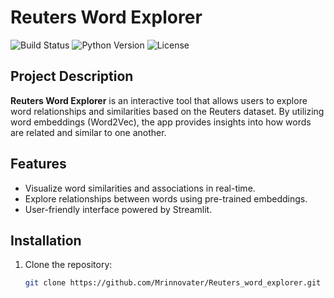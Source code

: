 # Reuters Word Explorer

![Build Status](https://img.shields.io/badge/Status-Active-brightgreen)
![Python Version](https://img.shields.io/badge/Python-3.8%2B-blue)
![License](https://img.shields.io/badge/License-MIT-yellow)

## Project Description
**Reuters Word Explorer** is an interactive tool that allows users to explore word relationships and similarities based on the Reuters dataset. By utilizing word embeddings (Word2Vec), the app provides insights into how words are related and similar to one another.

## Features
- Visualize word similarities and associations in real-time.
- Explore relationships between words using pre-trained embeddings.
- User-friendly interface powered by Streamlit.

## Installation

1. Clone the repository:
   ```bash
   git clone https://github.com/Mrinnovater/Reuters_word_explorer.git
